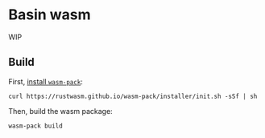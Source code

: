 # Basin wasm

WIP

## Build

First, [install `wasm-pack`](https://rustwasm.github.io/wasm-pack/installer/):

```
curl https://rustwasm.github.io/wasm-pack/installer/init.sh -sSf | sh
```

Then, build the wasm package:

```
wasm-pack build
```
